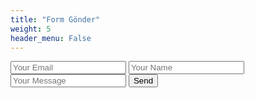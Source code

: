 ```yaml
---
title: "Form Gönder"
weight: 5
header_menu: False
---
```


<form accept-charset="UTF-8" action="https://getform.io/https://getform.io/f/aafdacf0-4d1c-460d-9378-1ea96aa83bac" method="POST">
    <input type="email" name="email" placeholder="Your Email">
    <input type="text" name="name" placeholder="Your Name">
    <input type="text" name="message" placeholder="Your Message">
    <button type="submit">Send</button>
</form>


